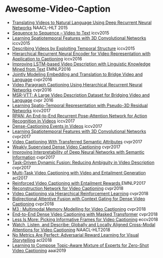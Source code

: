 # Awesome-Video-Caption

- [Translating Videos to Natural Language Using Deep Recurrent Neural Networks](http://cn.arxiv.org/pdf/1412.4729.pdf) NAACL-HLT 2015
- [Sequence to Sequence – Video to Text](http://www.cs.utexas.edu/users/ml/papers/venugopalan.iccv15.pdf) iccv2015
- [Learning Spatiotemporal Features with 3D Convolutional Networks](http://cn.arxiv.org/pdf/1412.0767.pdf) iccv2015
- [Describing Videos by Exploiting Temporal Structure](https://www.cv-foundation.org/openaccess/content_iccv_2015/papers/Yao_Describing_Videos_by_ICCV_2015_paper.pdf) iccv2015
- [Hierarchical Recurrent Neural Encoder for Video Representation with Application to Captioning](http://cn.arxiv.org/pdf/1511.03476.pdf) iccv2016
- [Improving LSTM-based Video Description with Linguistic Knowledge Mined from Text](http://cn.arxiv.org/pdf/1604.01729.pdf) EMNLP2016
- [Jointly Modeling Embedding and Translation to Bridge Video and Language](http://cn.arxiv.org/pdf/1505.01861.pdf) cvpr2016
- [Video Paragraph Captioning Using Hierarchical Recurrent Neural Networks](http://cn.arxiv.org/pdf/1510.07712.pdf) cvpr2016
- [MSR-VTT: A Large Video Description Dataset for Bridging Video and Language](https://www.microsoft.com/en-us/research/wp-content/uploads/2016/06/cvpr16.msr-vtt.tmei_-1.pdf) cvpr 2016
- [Learning Spatio-Temporal Representation with Pseudo-3D Residual Networks](http://cn.arxiv.org/pdf/1711.10305.pdf) iccv2017
- [RPAN: An End-to-End Recurrent Pose-Attention Network for Action Recognition in Videos](http://openaccess.thecvf.com/content_ICCV_2017/papers/Du_RPAN_An_End-To-End_ICCV_2017_paper.pdf) iccv2017
- [Dense-Captioning Events in Videos](http://cn.arxiv.org/pdf/1705.00754.pdf) iccv2017
- [Learning Spatiotemporal Features with 3D Convolutional Networks](http://cn.arxiv.org/pdf/1704.01502.pdf) cvpr2017
- [Video Captioning With Transferred Semantic Attributes](http://openaccess.thecvf.com/content_cvpr_2017/papers/Pan_Video_Captioning_With_CVPR_2017_paper.pdf) cvpr2017
- [Weakly Supervised Dense Video Captioning](http://openaccess.thecvf.com/content_cvpr_2017/papers/Shen_Weakly_Supervised_Dense_CVPR_2017_paper.pdf) cvpr2017
- [Improving Interpretability of Deep Neural Networks with Semantic Information](http://cn.arxiv.org/pdf/1703.04096.pdf) cvpr2017
- [Task-Driven Dynamic Fusion: Reducing Ambiguity in Video Description](http://openaccess.thecvf.com/content_cvpr_2017/papers/Zhang_Task-Driven_Dynamic_Fusion_CVPR_2017_paper.pdf) cvpr2017
- [Multi-Task Video Captioning with Video and Entailment Generation](http://cn.arxiv.org/pdf/1704.07489.pdf) acl2017
- [Reinforced Video Captioning with Entailment Rewards ](http://cn.arxiv.org/pdf/1708.02300.pdf) EMNLP2017
- [Reconstruction Network for Video Captioning](http://cn.arxiv.org/pdf/1803.11438.pdf) cvpr2018
- [Video Captioning via Hierarchical Reinforcement Learning](http://openaccess.thecvf.com/content_cvpr_2018/papers/Wang_Video_Captioning_via_CVPR_2018_paper.pdf) cvpr2018
- [Bidirectional Attentive Fusion with Context Gating for Dense Video Captioning](http://openaccess.thecvf.com/content_cvpr_2018/papers/Wang_Bidirectional_Attentive_Fusion_CVPR_2018_paper.pdf) cvpr2018
- [M3
: Multimodal Memory Modelling for Video Captioning](http://openaccess.thecvf.com/content_cvpr_2018/papers/Wang_M3_Multimodal_Memory_CVPR_2018_paper.pdf) cvpr2018
- [End-to-End Dense Video Captioning with Masked Transformer](http://openaccess.thecvf.com/content_cvpr_2018/papers/Zhou_End-to-End_Dense_Video_CVPR_2018_paper.pdf) cvpr2018
- [Less Is More: Picking Informative Frames for Video Captioning](http://openaccess.thecvf.com/content_ECCV_2018/papers/Yangyu_Chen_Less_is_More_ECCV_2018_paper.pdf) eccv2018
- [Watch, Listen, and Describe: Globally and Locally Aligned Cross-Modal Attentions for Video Captioning](http://cn.arxiv.org/pdf/1804.05448.pdf) NAACL-HLT2018 
- [No Metrics Are Perfect: Adversarial Reward Learning for Visual Storytelling](http://cn.arxiv.org/pdf/1804.09160.pdf) acl2018
- [Learning to Compose Topic-Aware Mixture of Experts for Zero-Shot Video Captioning](http://cn.arxiv.org/pdf/1811.02765.pdf) aaai2019
